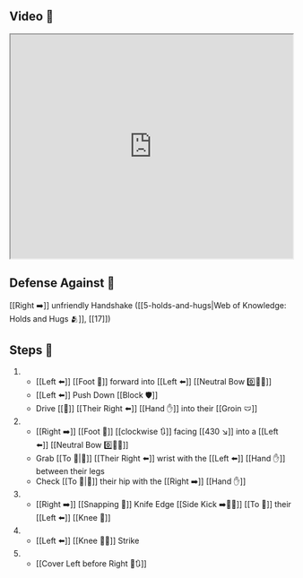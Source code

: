 ## Video 🎥

<iframe src="https://www.youtube.com/embed/vkfTVep_QzM?start=205&end=344" width="100%" height="400"></iframe>

## Defense Against 🤺

[[Right ➡️]] unfriendly Handshake ([[5-holds-and-hugs|Web of Knowledge: Holds and Hugs 🫂]], [[17]])

## Steps 👣

1. - [[Left ⬅️]] [[Foot 🦶]] forward into [[Left ⬅️]] [[Neutral Bow 0️⃣🧍‍♂️]]
    - [[Left ⬅️]] Push Down [[Block 🛡️]]
    - Drive [[🎯]] [[Their Right ⬅️]] [[Hand ✋]] into their [[Groin 🩲]]
2. - [[Right ➡️]] [[Foot 🦶]] [[clockwise 🔃]] facing [[430 ↘️]] into a [[Left ⬅️]] [[Neutral Bow 0️⃣🧍‍♂️]]
    - Grab [[To 🎯|🎯]] [[Their Right ⬅️]] wrist with the [[Left ⬅️]] [[Hand ✋]] between their legs
    - Check [[To 🎯|🎯]] their hip with the [[Right ➡️]] [[Hand ✋]]
3. - [[Right ➡️]] [[Snapping 💨]] Knife Edge [[Side Kick ➡️🦶💥]] [[To 🎯]] their [[Left ⬅️]] [[Knee 🦵]]
4. - [[Left ⬅️]] [[Knee 🦵💥]] Strike
5. - [[Cover Left before Right 🦶🔃]]
